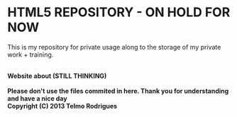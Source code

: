HTML5 REPOSITORY - ON HOLD FOR NOW
=========

This is my repository for private usage along to the storage of my private work + training. <br />
<br />

<b> Website about (STILL THINKING)<br />
<br /><b>Please don't use the files commited in here. Thank you for understanding and have a nice day
<br /><b>Copyright (C) 2013  Telmo Rodrigues
